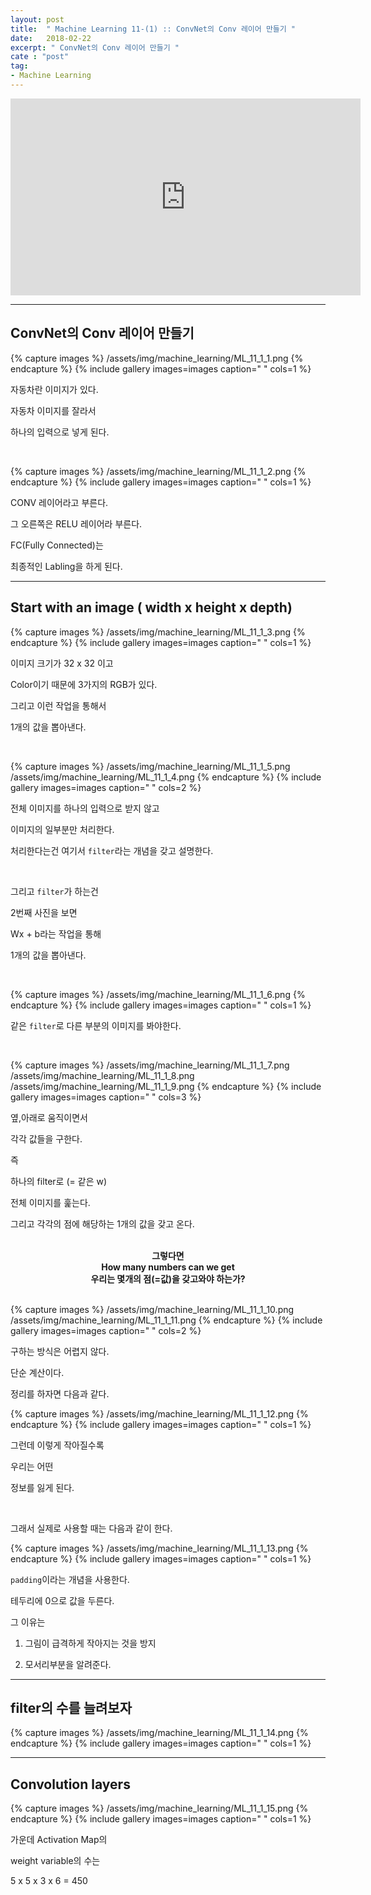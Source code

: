 ```yaml
---
layout: post
title:  " Machine Learning 11-(1) :: ConvNet의 Conv 레이어 만들기 "
date:   2018-02-22
excerpt: " ConvNet의 Conv 레이어 만들기 "
cate : "post"
tag:
- Machine Learning
---
```


<iframe width="560" height="315" src="https://www.youtube.com/embed/Em63mknbtWo" frameborder="0" allow="autoplay; encrypted-media" allowfullscreen></iframe>


---

## ConvNet의 Conv 레이어 만들기

{% capture images %}
/assets/img/machine_learning/ML_11_1_1.png
{% endcapture %}
{% include gallery images=images caption=" " cols=1 %} 

자동차란 이미지가 있다.

자동차 이미지를 잘라서 

하나의 입력으로 넣게 된다.

<br>

{% capture images %}
/assets/img/machine_learning/ML_11_1_2.png
{% endcapture %}
{% include gallery images=images caption=" " cols=1 %} 

CONV 레이어라고 부른다.

그 오른쪽은 RELU 레이어라 부른다.

FC(Fully Connected)는 

최종적인 Labling을 하게 된다.


---


## Start with an image ( width x height x depth)

{% capture images %}
/assets/img/machine_learning/ML_11_1_3.png
{% endcapture %}
{% include gallery images=images caption=" " cols=1 %} 

이미지 크기가 32 x 32 이고

Color이기 때문에 3가지의 RGB가 있다. 

그리고 이런 작업을 통해서

1개의 값을 뽑아낸다.



<br>

{% capture images %}
/assets/img/machine_learning/ML_11_1_5.png
/assets/img/machine_learning/ML_11_1_4.png
{% endcapture %}
{% include gallery images=images caption=" " cols=2 %} 

전체 이미지를 하나의 입력으로 받지 않고

이미지의 일부분만 처리한다.

처리한다는건 여기서 `filter`라는 개념을 갖고 설명한다. 

<br>

그리고 `filter`가 하는건 

2번째 사진을 보면

Wx + b라는 작업을 통해

1개의 값을 뽑아낸다.

<br>

{% capture images %}
/assets/img/machine_learning/ML_11_1_6.png
{% endcapture %}
{% include gallery images=images caption=" " cols=1 %} 

같은 `filter`로 다른 부분의 이미지를 봐야한다.

<br>


{% capture images %}
/assets/img/machine_learning/ML_11_1_7.png
/assets/img/machine_learning/ML_11_1_8.png
/assets/img/machine_learning/ML_11_1_9.png
{% endcapture %}
{% include gallery images=images caption=" " cols=3 %} 


옆,아래로 움직이면서

각각 값들을 구한다.

즉 

하나의 filter로 (= 같은 w)

전체 이미지를 훑는다.

그리고 각각의 점에 해당하는 1개의 값을 갖고 온다.

<br>


<center><b> 그렇다면 </b></center>

<center><b> How many numbers can we get </b></center>

<center><b> 우리는 몇개의 점(=값)을 갖고와야 하는가? </b></center>

<br>

{% capture images %}
/assets/img/machine_learning/ML_11_1_10.png
/assets/img/machine_learning/ML_11_1_11.png
{% endcapture %}
{% include gallery images=images caption=" " cols=2 %} 

구하는 방식은 어렵지 않다.

단순 계산이다.

정리를 하자면 다음과 같다.

{% capture images %}
/assets/img/machine_learning/ML_11_1_12.png
{% endcapture %}
{% include gallery images=images caption=" " cols=1 %} 

그런데 이렇게 작아질수록

우리는 어떤

정보를 잃게 된다.

<br>

 그래서 실제로 사용할 때는 다음과 같이 한다.


{% capture images %}
/assets/img/machine_learning/ML_11_1_13.png
{% endcapture %}
{% include gallery images=images caption=" " cols=1 %} 

`padding`이라는 개념을 사용한다.

테두리에 0으로 값을 두른다.

그 이유는

1. 그림이 급격하게 작아지는 것을 방지

2. 모서리부분을 알려준다.


---


## filter의 수를 늘려보자

{% capture images %}
/assets/img/machine_learning/ML_11_1_14.png
{% endcapture %}
{% include gallery images=images caption=" " cols=1 %} 


---

## Convolution layers

{% capture images %}
/assets/img/machine_learning/ML_11_1_15.png
{% endcapture %}
{% include gallery images=images caption=" " cols=1 %} 

가운데 Activation Map의 

weight variable의 수는

5 x 5 x 3 x 6 = 450



